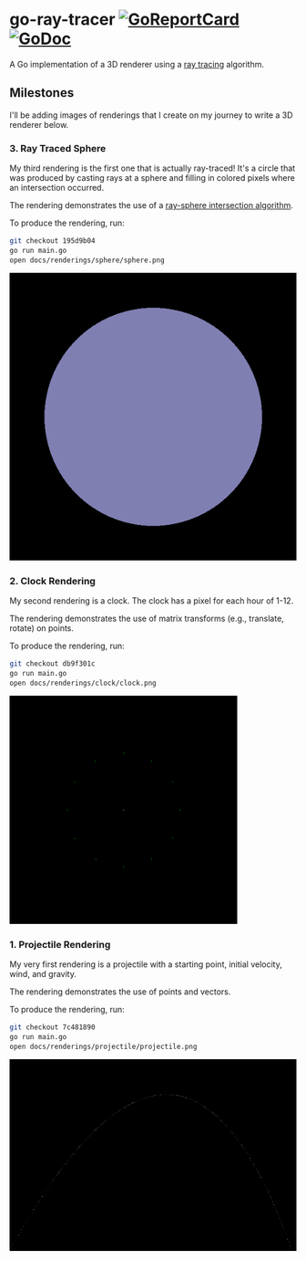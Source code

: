 # go-ray-tracer [![GoReportCard](https://goreportcard.com/badge/github.com/austingebauer/go-ray-tracer)](https://goreportcard.com/report/github.com/austingebauer/go-ray-tracer) [![GoDoc](https://godoc.org/github.com/austingebauer/go-ray-tracer?status.svg)](https://godoc.org/github.com/austingebauer/go-ray-tracer)

A Go implementation of a 3D renderer using a 
[ray tracing](https://en.wikipedia.org/wiki/Ray_tracing_(graphics)#Algorithm_overview) algorithm.

## Milestones

I'll be adding images of renderings that I create on my journey to write a 3D renderer below.

### 3. Ray Traced Sphere

My third rendering is the first one that is actually ray-traced! It's a circle that was produced by
casting rays at a sphere and filling in colored pixels where an intersection occurred.

The rendering demonstrates the use of a 
[ray-sphere intersection algorithm](https://en.wikipedia.org/wiki/Line%E2%80%93sphere_intersection).

To produce the rendering, run:
```bash
git checkout 195d9b04
go run main.go
open docs/renderings/sphere/sphere.png
```

![Sphere Rendering](docs/renderings/sphere/sphere.png)

### 2. Clock Rendering

My second rendering is a clock. The clock has a pixel for each hour of 1-12. 

The rendering demonstrates the use of matrix transforms (e.g., translate, rotate) on points.

To produce the rendering, run:
```bash
git checkout db9f301c
go run main.go
open docs/renderings/clock/clock.png
```

![Projectile Rendering](docs/renderings/clock/clock.png)

### 1. Projectile Rendering

My very first rendering is a projectile with a starting point, initial velocity, wind, and gravity.

The rendering demonstrates the use of points and vectors.

To produce the rendering, run:
```bash
git checkout 7c481890
go run main.go
open docs/renderings/projectile/projectile.png
```

![Projectile Rendering](docs/renderings/projectile/projectile.png)

